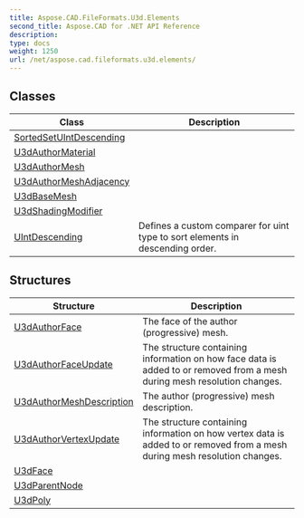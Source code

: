 ```yaml
---
title: Aspose.CAD.FileFormats.U3d.Elements
second_title: Aspose.CAD for .NET API Reference
description: 
type: docs
weight: 1250
url: /net/aspose.cad.fileformats.u3d.elements/
---
```



## Classes

| Class | Description |
| --- | --- |
| [SortedSetUIntDescending](./sortedsetuintdescending/) |  |
| [U3dAuthorMaterial](./u3dauthormaterial/) |  |
| [U3dAuthorMesh](./u3dauthormesh/) |  |
| [U3dAuthorMeshAdjacency](./u3dauthormeshadjacency/) |  |
| [U3dBaseMesh](./u3dbasemesh/) |  |
| [U3dShadingModifier](./u3dshadingmodifier/) |  |
| [UIntDescending](./uintdescending/) | Defines a custom comparer for uint type to sort elements in descending order. |
## Structures

| Structure | Description |
| --- | --- |
| [U3dAuthorFace](./u3dauthorface/) | The face of the author (progressive) mesh. |
| [U3dAuthorFaceUpdate](./u3dauthorfaceupdate/) | The structure containing information on how face data is added to or removed from a mesh during mesh resolution changes. |
| [U3dAuthorMeshDescription](./u3dauthormeshdescription/) | The author (progressive) mesh description. |
| [U3dAuthorVertexUpdate](./u3dauthorvertexupdate/) | The structure containing information on how vertex data is added to or removed from a mesh during mesh resolution changes. |
| [U3dFace](./u3dface/) |  |
| [U3dParentNode](./u3dparentnode/) |  |
| [U3dPoly](./u3dpoly/) |  |


